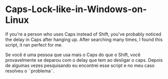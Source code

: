 # Caps-Lock-like-in-Windows-on-Linux

If you're a person who uses Caps instead of Shift, you've probably noticed the delay in Caps after hanging up.
After searching many times, I found this script, it ran perfect for me.

Se você é uma pessoa que usa mais o Caps do que o Shift, você provavelmente se deparou com o delay que tem ao desligar o caps.
Depois de algumas vezes pesquisando eu encontrei esse script e no meu caso resolveu o ¨problema¨.
